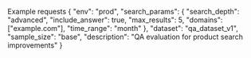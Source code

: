 
Example requests
{
    "env": "prod",
    "search_params": {
        "search_depth": "advanced",
        "include_answer": true,
        "max_results": 5,
        "domains": ["example.com"],
        "time_range": "month"
    },
    "dataset": "qa_dataset_v1",
    "sample_size": "base",
    "description": "QA evaluation for product search improvements"
}